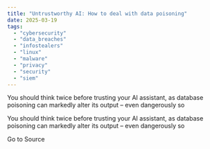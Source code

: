 ```yaml
---
title: "Untrustworthy AI: How to deal with data poisoning"
date: 2025-03-19
tags: 
  - "cybersecurity"
  - "data_breaches"
  - "infostealers"
  - "linux"
  - "malware"
  - "privacy"
  - "security"
  - "siem"
---
```


You should think twice before trusting your AI assistant, as database poisoning can markedly alter its output – even dangerously so

You should think twice before trusting your AI assistant, as database poisoning can markedly alter its output – even dangerously so

Go to Source
